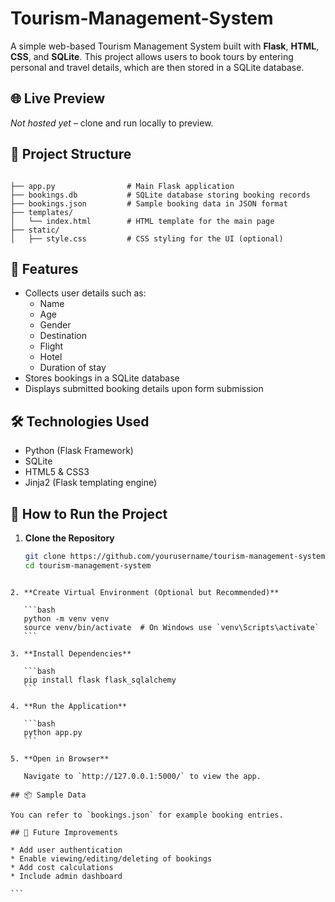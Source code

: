 # Tourism-Management-System
A simple web-based Tourism Management System built with **Flask**, **HTML**, **CSS**, and **SQLite**. This project allows users to book tours by entering personal and travel details, which are then stored in a SQLite database.

## 🌐 Live Preview

*Not hosted yet* – clone and run locally to preview.

## 📁 Project Structure

```

├── app.py                # Main Flask application
├── bookings.db           # SQLite database storing booking records
├── bookings.json         # Sample booking data in JSON format
├── templates/
│   └── index.html        # HTML template for the main page
├── static/
│   ├── style.css         # CSS styling for the UI (optional)

````

## 🚀 Features

- Collects user details such as:
  - Name
  - Age
  - Gender
  - Destination
  - Flight
  - Hotel
  - Duration of stay
- Stores bookings in a SQLite database
- Displays submitted booking details upon form submission

## 🛠️ Technologies Used

- Python (Flask Framework)
- SQLite
- HTML5 & CSS3
- Jinja2 (Flask templating engine)

## 🧪 How to Run the Project

1. **Clone the Repository**

   ```bash
   git clone https://github.com/yourusername/tourism-management-system.git
   cd tourism-management-system
````

2. **Create Virtual Environment (Optional but Recommended)**

   ```bash
   python -m venv venv
   source venv/bin/activate  # On Windows use `venv\Scripts\activate`
   ```

3. **Install Dependencies**

   ```bash
   pip install flask flask_sqlalchemy
   ```

4. **Run the Application**

   ```bash
   python app.py
   ```

5. **Open in Browser**

   Navigate to `http://127.0.0.1:5000/` to view the app.

## 📦 Sample Data

You can refer to `bookings.json` for example booking entries.

## 📌 Future Improvements

* Add user authentication
* Enable viewing/editing/deleting of bookings
* Add cost calculations
* Include admin dashboard

```
